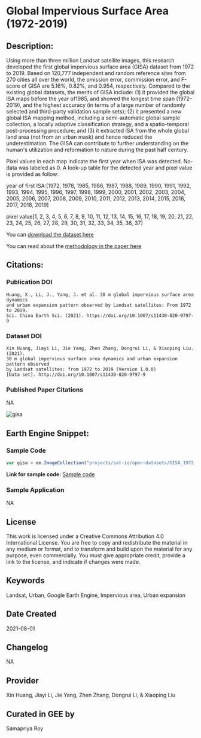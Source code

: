 
# Global Impervious Surface Area (1972-2019)

## Description:

Using more than three million Landsat satellite images, this research developed the first global impervious surface area (GISA) dataset from 1972 to 2019. Based on 120,777 independent and random reference sites from 270 cities all over the world, the omission error, commission error, and F-score of GISA are 5.16%, 0.82%, and 0.954, respectively. Compared to the existing global datasets, the merits of GISA include: (1) it provided the global ISA maps before the year of1985, and showed the longest time span (1972–2019), and the highest accuracy (in terms of a large number of randomly selected and third-party validation sample sets); (2) it presented a new global ISA mapping method, including a semi-automatic global sample collection, a locally adaptive classification strategy, and a spatio-temporal post-processing procedure; and (3) it extracted ISA from the whole global land area (not from an urban mask) and hence reduced the underestimation. The GISA can contribute to further understanding on the human's utilization and reformation to nature during the past half century.

Pixel values in each map indicate the first year when ISA was detected. No-data was labeled as 0. A look-up table for the detected year and pixel value is provided as follow:

year of first ISA:[1972, 1978, 1985, 1986, 1987, 1988, 1989, 1990, 1991, 1992, 1993, 1994, 1995, 1996, 1997, 1998, 1999, 2000, 2001, 2002, 2003, 2004, 2005, 2006, 2007, 2008, 2009, 2010, 2011, 2012, 2013, 2014, 2015, 2016, 2017, 2018, 2019]

pixel value[1, 2, 3, 4, 5, 6, 7, 8, 9, 10, 11, 12, 13, 14, 15, 16, 17, 18, 19, 20, 21, 22, 23, 24, 25, 26, 27, 28, 29, 30, 31, 32, 33, 34, 35, 36, 37]


You can [download the dataset here](https://zenodo.org/record/5136330)

You can read about the [methodology in the paper here](https://doi.org/10.1007/s11430-020-9797-9)

## Citations:

### Publication DOI

```
Huang, X., Li, J., Yang, J. et al. 30 m global impervious surface area dynamics
and urban expansion pattern observed by Landsat satellites: From 1972 to 2019.
Sci. China Earth Sci. (2021). https://doi.org/10.1007/s11430-020-9797-9
```

### Dataset DOI

```
Xin Huang, Jiayi Li, Jie Yang, Zhen Zhang, Dongrui Li, & Xiaoping Liu. (2021).
30 m global impervious surface area dynamics and urban expansion pattern observed
by Landsat satellites: from 1972 to 2019 (Version 1.0.0)
[Data set]. http://doi.org/10.1007/s11430-020-9797-9
```

### Published Paper Citations

NA

![gisa](https://user-images.githubusercontent.com/6677629/127800833-db1b8f0a-3d71-43fa-9337-0526187dd860.gif)

## Earth Engine Snippet:

### Sample Code

```js
var gisa = ee.ImageCollection("projects/sat-io/open-datasets/GISA_1972_2019");
```

**Link for sample code:** [Sample code](https://code.earthengine.google.com/?scriptPath=users/sat-io/awesome-gee-catalog-examples:global-landuse-landcover/GLOBAL-IMPERVIOUS-SURFACE-AREA)

### Sample Application

NA

## License

This work is licensed under a Creative Commons Attribution 4.0 International License. You are free to copy and redistribute the material in any medium or format, and to transform and build upon the material for any purpose, even commercially. You must give appropriate credit, provide a link to the license, and indicate if changes were made.

## Keywords

Landsat, Urban, Google Earth Engine, Impervious area, Urban expansion

## Date Created

2021-08-01

## Changelog

NA

## Provider

Xin Huang, Jiayi Li, Jie Yang, Zhen Zhang, Dongrui Li, & Xiaoping Liu

## Curated in GEE by
Samapriya Roy